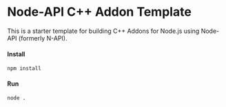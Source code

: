 # Node-API C++ Addon Template

This is a starter template for building C++ Addons for Node.js using Node-API (formerly N-API).

#### Install
`npm install`

#### Run
`node .`

